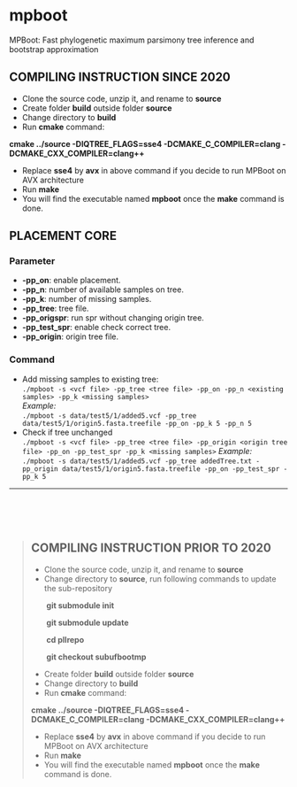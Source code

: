 # mpboot
MPBoot: Fast phylogenetic maximum parsimony tree inference and bootstrap approximation

## **COMPILING INSTRUCTION SINCE 2020**
* Clone the source code, unzip it, and rename to **source**
* Create folder **build** outside folder **source**
* Change directory to **build**
* Run **cmake** command:

**cmake ../source -DIQTREE_FLAGS=sse4 -DCMAKE_C_COMPILER=clang -DCMAKE_CXX_COMPILER=clang++**
* Replace **sse4** by **avx** in above command if you decide to run MPBoot on AVX architecture
* Run **make**
* You will find the executable named **mpboot** once the **make** command is done.

## **PLACEMENT CORE** 
### **Parameter**
* **-pp_on**: enable placement.
* **-pp_n**: number of available samples on tree.
* **-pp_k**: number of missing samples.
* **-pp_tree**: tree file.
* **-pp_origspr**: run spr without changing origin tree.
* **-pp_test_spr**: enable check correct tree.
* **-pp_origin**: origin tree file.

### **Command**
* Add missing samples to existing tree:
  <br>
  ``./mpboot -s <vcf file> -pp_tree <tree file> -pp_on -pp_n <existing samples> -pp_k <missing samples>``
  <br>
  *Example:*
  <br>
  ``./mpboot -s data/test5/1/added5.vcf -pp_tree data/test5/1/origin5.fasta.treefile -pp_on -pp_k 5 -pp_n 5``
* Check if tree unchanged
  <br>
  ``./mpboot -s <vcf file> -pp_tree <tree file> -pp_origin <origin tree file> -pp_on -pp_test_spr -pp_k <missing samples>``
  *Example:*
  <br>
  ``./mpboot -s data/test5/1/added5.vcf -pp_tree addedTree.txt -pp_origin data/test5/1/origin5.fasta.treefile -pp_on -pp_test_spr -pp_k 5``
<hr>
<br><br><br>


> ## **COMPILING INSTRUCTION PRIOR TO 2020**
> * Clone the source code, unzip it, and rename to **source**
> * Change directory to **source**, run following commands to update the sub-repository
> 
> &nbsp;&nbsp;&nbsp;&nbsp;&nbsp;&nbsp;&nbsp;**git submodule init**
> 
> &nbsp;&nbsp;&nbsp;&nbsp;&nbsp;&nbsp;&nbsp;**git submodule update**
> 
> &nbsp;&nbsp;&nbsp;&nbsp;&nbsp;&nbsp;&nbsp;**cd pllrepo**
> 
> &nbsp;&nbsp;&nbsp;&nbsp;&nbsp;&nbsp;&nbsp;**git checkout subufbootmp**
> 
> * Create folder **build** outside folder **source**
> * Change directory to **build**
> * Run **cmake** command:
> 
> **cmake ../source -DIQTREE_FLAGS=sse4 -DCMAKE_C_COMPILER=clang -DCMAKE_CXX_COMPILER=clang++**
> * Replace **sse4** by **avx** in above command if you decide to run MPBoot on AVX architecture
> * Run **make**
> * You will find the executable named **mpboot** once the **make** command is done.
